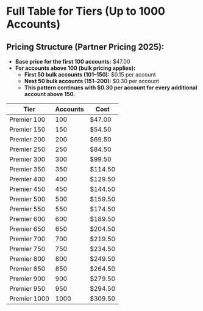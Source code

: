 # Full Table for Tiers (Up to 1000 Accounts)

## Pricing Structure (Partner Pricing 2025):
- **Base price for the first 100 accounts:** $47.00
- **For accounts above 100 (bulk pricing applies):**
  - **First 50 bulk accounts (101–150):** $0.15 per account
  - **Next 50 bulk accounts (151–200):** $0.30 per account
  - **This pattern continues with $0.30 per account for every additional account above 150.**

| **Tier**       | **Accounts** | **Cost**  |
|-----------------|--------------|-----------|
| Premier 100     | 100          | $47.00    |
| Premier 150     | 150          | $54.50    |
| Premier 200     | 200          | $69.50    |
| Premier 250     | 250          | $84.50    |
| Premier 300     | 300          | $99.50    |
| Premier 350     | 350          | $114.50   |
| Premier 400     | 400          | $129.50   |
| Premier 450     | 450          | $144.50   |
| Premier 500     | 500          | $159.50   |
| Premier 550     | 550          | $174.50   |
| Premier 600     | 600          | $189.50   |
| Premier 650     | 650          | $204.50   |
| Premier 700     | 700          | $219.50   |
| Premier 750     | 750          | $234.50   |
| Premier 800     | 800          | $249.50   |
| Premier 850     | 850          | $264.50   |
| Premier 900     | 900          | $279.50   |
| Premier 950     | 950          | $294.50   |
| Premier 1000    | 1000         | $309.50   |
